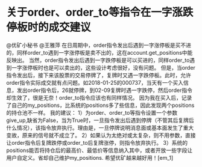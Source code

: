 # 关于order、order_to等指令在一字涨跌停板时的成交建议

@优矿小秘书 @王雅萍 
在日周期中，order指令发出后遇到一字涨停板是买不进的，同样order_to遇到一字涨停板是卖不出的，这在account.get_positions中能反映出。
当然，order指令发出后遇到一字跌停板是可以买进的，同样order_to遇到一字涨停板时也是可以卖出的，这些设计考虑很好，没有问题。
但是，当order指令发出后，接下来该股票的交易停牌了，复牌时又遇一字跌停板。此时，允许order指令实际成交就有点问题。如2018-01-25的000737，当天有一个买入信息，发出order指令后，26就停牌，到02-09复牌时遇一字跌停，然后order指令却生效了，很是无奈！order_to指令应该也有同样情况。
因为我在买入后，记录了自己的my_positions，比系统的positions多了些信息，因此发现两个positions的持仓池不一样。
我的建议：
1）为order、order_to等指令设置一个参数give_up,缺省为False，当为True时，一旦指令发出后遇到停牌（不管其后复牌后什么情况），该指令放弃执行。理由是，一旦停牌说明消息面或基本面发生了重大变故，原来的信号就不成立了。
2）如果认为太绝对或太复杂，则不用参数，直接让order指令后复牌跌停或order_to后复牌涨停，则指令放弃执行。
3）系统的positions能否将持仓后的最高价、最低价等信息纳入其中，或者开放一些字段让用户自定义。省却自己维护my_positions.
希望优矿越来越好用！[em_1]